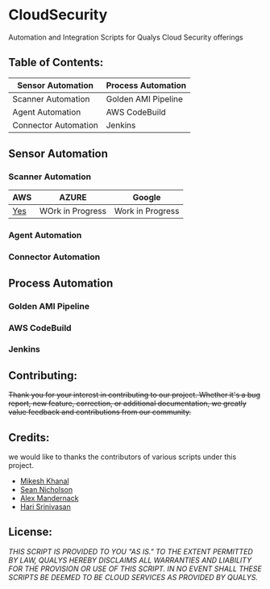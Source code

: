 # CloudSecurity
Automation and Integration Scripts for Qualys Cloud Security offerings 




## Table of Contents: 

Sensor Automation | Process Automation
----------------- | ------------------
Scanner Automation | Golden AMI Pipeline
Agent Automation | AWS CodeBuild
Connector Automation | Jenkins 


## Sensor Automation
### Scanner Automation
AWS | AZURE | Google
----| ----- | ------
[Yes](https://github.com/Qualys-Public/add_aws_Scanner) | WOrk in Progress | Work in Progress
### Agent Automation
### Connector Automation

## Process Automation
### Golden AMI Pipeline

### AWS CodeBuild

### Jenkins

## Contributing: 
~~Thank you for your interest in contributing to our project. Whether it's a bug report, new feature, correction, or additional documentation, we greatly value feedback and contributions from our community.~~

## Credits: 
we would like to thanks the contributors of various scripts under this project.

* [Mikesh Khanal](https://github.com/mkhanal1)
* [Sean Nicholson](https://github.com/snicholson-qualys)
* [Alex Mandernack](https://github.com/amandernackq)
* [Hari Srinivasan](https://github.com/hsrinivasanqualys)

## License: 

_THIS SCRIPT IS PROVIDED TO YOU "AS IS." 
TO THE EXTENT PERMITTED BY LAW, QUALYS HEREBY DISCLAIMS 
ALL WARRANTIES AND LIABILITY FOR THE PROVISION OR USE OF THIS SCRIPT. 
IN NO EVENT SHALL THESE SCRIPTS BE DEEMED TO BE CLOUD SERVICES AS PROVIDED BY QUALYS._


